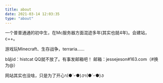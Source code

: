 ```yaml
---
title: about
date: 2021-03-14 12:03:35
type: "about"
---
```

一个普普通通的初中生，在Mc服务器方面混迹多年(其实也就4年)。会建站，c++。

游戏玩Minecraft、生存战争，terraria……

b站id：histcat
QQ就不放了。有事发邮箱吧！
邮箱：jessejeson#163.com（#换为@）

网站其实也没啥，只是为了开心૧(●´৺●)૭૧(●´৺●)૭
